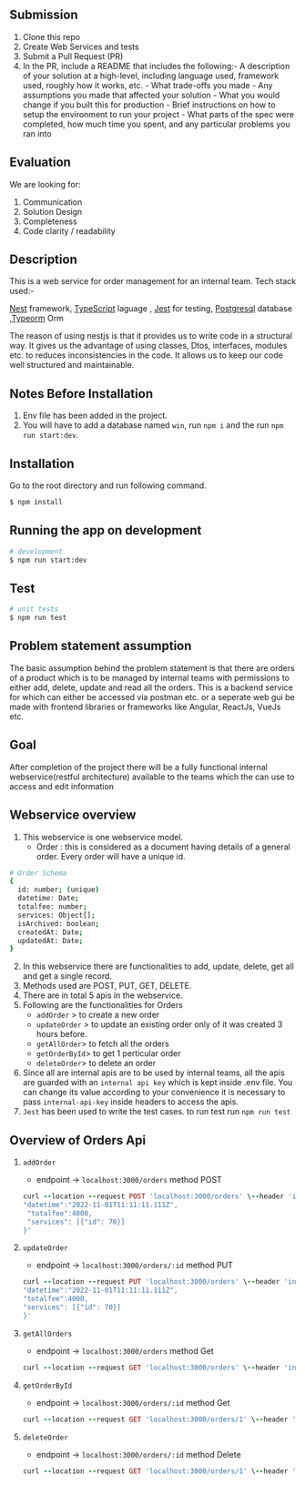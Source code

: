 ## Submission

1. Clone this repo
2. Create Web Services and tests
3. Submit a Pull Request (PR)
4. In the PR, include a README that includes the following:- A description of your solution at a high-level, including
   language used, framework used, roughly how it works, etc. - What trade-offs you made - Any assumptions you made that
   affected your solution - What you would change if you built this for production - Brief instructions on how to setup
   the environment to run your project - What parts of the spec were completed, how much time you spent, and any
   particular problems you ran into

## Evaluation

We are looking for:

1. Communication
2. Solution Design
3. Completeness
4. Code clarity / readability

## Description

This is a web service for order management for an internal team.
Tech stack used:-

[Nest](https://github.com/nestjs/nest) framework, [TypeScript]() laguage
, [Jest]() for testing, [Postgresql]() database ,[Typeorm]() Orm

The reason of using nestjs is that it provides us to write code in a structural way. It
gives us the advantage of using classes, Dtos, interfaces, modules etc. to reduces inconsistencies in the code. It
allows us to keep our code well structured and maintainable.

## Notes Before Installation

1. Env file has been added in the project.
2. You will have to add a database named `win`, run `npm i` and the run `npm run start:dev`.

## Installation

Go to the root directory and run following command.

```bash
$ npm install
```

## Running the app on development

```bash
# development
$ npm run start:dev
```

## Test

```bash
# unit tests
$ npm run test
```

## Problem statement assumption

The basic assumption behind the problem statement is that there are orders of a product which is to be managed by internal teams with permissions to either add, delete, update and read all the orders. This is a backend service for which can either be accessed via postman etc. or a seperate web gui be made with frontend libraries or frameworks like Angular, ReactJs, VueJs etc.

## Goal

After completion of the project there will be a fully functional internal webservice(restful architecture) available to
the teams which the can use to access and edit information

## Webservice overview

1. This webservice is one webservice model.
    - Order : this is considered as a document having details of a general order. Every order will have a unique id.

```bash
# Order Schema
{
  id: number; (unique)
  datetime: Date;
  totalfee: number;
  services: Object[];
  isArchived: boolean;
  createdAt: Date;
  updatedAt: Date;
}
```

2. In this webservice there are functionalities to add, update, delete, get all and get a single record.
3. Methods used are POST, PUT, GET, DELETE.
4. There are in total 5 apis in the webservice.
5. Following are the functionalities for Orders
    - `addOrder` > to create a new order
    - `updateOrder` > to update an existing order only of it was created 3 hours before.
    - `getAllOrder`> to fetch all the orders
    - `getOrderById`> to get 1 perticular order
    - `deleteOrder`> to delete an order
6. Since all are internal apis are to be used by internal teams, all the apis are guarded with an `internal api key`
   which is kept inside .env file. You can change its value according to your convenience
   it is necessary to pass `internal-api-key` inside headers to access the apis.
7. `Jest` has been used to write the test cases. to run test run `npm run test`

## Overview of Orders Api

1. `addOrder`
    - endpoint -> `localhost:3000/orders` method POST
   ```ruby
   curl --location --request POST 'localhost:3000/orders' \--header 'internal-api-key: win-assessment' \--header 'Content-Type: application/json' \--data-raw '{
   "datetime":"2022-11-01T11:11:11.111Z",
    "totalfee":4000,
    "services": [{"id": 70}]
   }'
   ``` 
2. `updateOrder`
    - endpoint -> `localhost:3000/orders/:id` method PUT
    ```ruby
    curl --location --request PUT 'localhost:3000/orders' \--header 'internal-api-key: win-assessment' \--header 'Content-Type: application/json' \--data-raw '{
    "datetime":"2022-11-01T11:11:11.111Z",
    "totalfee":4000,
    "services": [{"id": 70}]
    }'
    ``` 
3. `getAllOrders`
    - endpoint -> `localhost:3000/orders` method Get
   ```ruby
   curl --location --request GET 'localhost:3000/orders' \--header 'internal-api-key: win-assessment' \--header 'Content-Type: application/json'
   ``` 

4. `getOrderById`
    - endpoint -> `localhost:3000/orders/:id` method Get
   ```ruby
   curl --location --request GET 'localhost:3000/orders/1' \--header 'internal-api-key: win-assessment' \--header 'Content-Type: application/json'
   ```
4. `deleteOrder`
    - endpoint -> `localhost:3000/orders/:id` method Delete
   ```ruby
   curl --location --request GET 'localhost:3000/orders/1' \--header 'internal-api-key: win-assessment' \--header 'Content-Type: application/json'
   ```